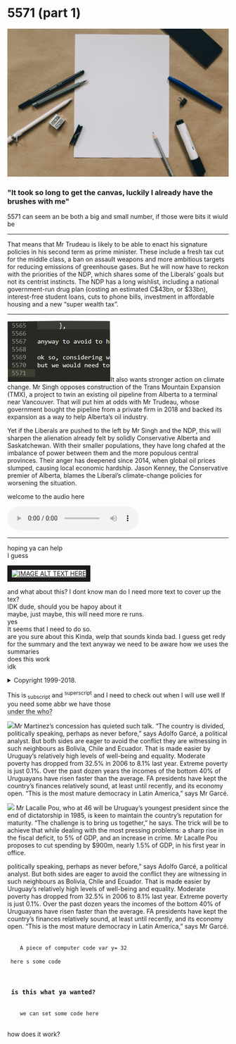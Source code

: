 <div class="thirdOverlayLine"></div>

<h1 class="titlo mt-3">
  5571 (part 1)
</h1>

<div class="firsto">
    <img src="../../assets/cover/5571.jpg" class="imma">
    <h3 class="appetize mb-1">
    "It took so long to get the canvas, luckily I already have the brushes with me"
    </h3>
</div>

<div id="bloggo">

5571 can seem an be both a  big and small number, if those were bits it wiuld be 

---

That means that Mr Trudeau is likely to be able to enact his signature policies in his second term as prime minister. These include a fresh tax cut for the middle class, a ban on assault weapons and more ambitious targets for reducing emissions of greenhouse gases. But he will now have to reckon with the priorities of the NDP, which shares some of the Liberals’ goals but not its centrist instincts. The NDP has a long wishlist, including a national government-run drug plan (costing an estimated C$43bn, or $33bn), interest-free student loans, cuts to phone bills, investment in affordable housing and a new “super wealth tax”.

---

<img src="../../assets/inside/1.png" class="righto">It also wants stronger action on climate change. Mr Singh opposes construction of the Trans Mountain Expansion (TMX), a project to twin an existing oil pipeline from Alberta to a terminal near Vancouver. That will put him at odds with Mr Trudeau, whose government bought the pipeline from a private firm in 2018 and backed its expansion as a way to help Alberta’s oil industry.

Yet if the Liberals are pushed to the left by Mr Singh and the NDP, this will sharpen the alienation already felt by solidly Conservative Alberta and Saskatchewan. With their smaller populations, they have long chafed at the imbalance of power between them and the more populous central provinces. Their anger has deepened since 2014, when global oil prices slumped, causing local economic hardship. Jason Kenney, the Conservative premier of Alberta, blames the Liberal’s climate-change policies for worsening the situation.

welcome to the audio here 

<audio controls>
  <source src="horse.ogg" type="audio/ogg">
  this happears only if source fails
</audio>

---

hoping ya can help  
I guess
<div class="lefto">
  <a href="http://www.youtube.com/watch?feature=player_embedded&v=YOUTUBE_VIDEO_ID_HERE
  " target="_blank">
  <img src="https://meme.xyz/uploads/posts/t/l-31270-undercover-cop-at-a-festival-starter-pack.jpg" 
  alt="IMAGE ALT TEXT HERE" width="240" height="180" border="10" /></a>
</div>

and what about this? I dont know man
do I need 
more text to cover up the tex?  
IDK dude, should you be hapoy about it  
maybe, just maybe, this will need more re runs.   
yes   
It seems that I need to do so.  
are you sure about this 
Kinda, welp that sounds kinda bad.
I guess
get redy for the summary and the text 
anyway we need to be aware how we uses the summaries  
does this work  
idk
<details>
  <summary>Copyright 1999-2018.</summary>
  <p> - by Refsnes Data. All Rights Reserved. 
        welp I guess we can have some text All content and graphics on this web site are the property 
        of the company Refsnes Data.</p>
</details>

This is<sub> subscript</sub> and <sup>superscript</sup> 
and I need to check out when I will use
well If you need some abbr we have those  
<abbr title="World Health Organization"> under the who? </abbr>

<img src="../../assets/snow.jpg" class="lefto">Mr Martínez’s concession has quieted such talk. “The country is divided, politically speaking, perhaps as never before,” says Adolfo Garcé, a political analyst. But both sides are eager to avoid the conflict they are witnessing in such neighbours as Bolivia, Chile and Ecuador. That is made easier by Uruguay’s relatively high levels of well-being and equality. Moderate poverty has dropped from 32.5% in 2006 to 8.1% last year. Extreme poverty is just 0.1%. Over the past dozen years the incomes of the bottom 40% of Uruguayans have risen faster than the average. FA presidents have kept the country’s finances relatively sound, at least until recently, and its economy open. “This is the most mature democracy in Latin America,” says Mr Garcé.

<img src="../../assets/snow.jpg" class="tutto">
Mr Lacalle Pou, who at 46 will be Uruguay’s youngest president since the end of dictatorship in 1985, is keen to maintain the country’s reputation for maturity. “The challenge is to bring us together,” he says. The trick will be to achieve that while dealing with the most pressing problems: a sharp rise in the fiscal deficit, to 5% of GDP, and an increase in crime. Mr Lacalle Pou proposes to cut spending by $900m, nearly 1.5% of GDP, in his first year in office.

politically speaking, perhaps as never before,” says Adolfo Garcé, a political analyst. But both sides are eager to avoid the conflict they are witnessing in such neighbours as Bolivia, Chile and Ecuador. That is made easier by Uruguay’s relatively high levels of well-being and equality. Moderate poverty has dropped from 32.5% in 2006 to 8.1% last year. Extreme poverty is just 0.1%. Over the past dozen years the incomes of the bottom 40% of Uruguayans have risen faster than the average. FA presidents have kept the country’s finances relatively sound, at least until recently, and its economy open. “This is the most mature democracy in Latin America,” says Mr Garcé.

<code>
	A piece of computer code var y= 32 
    <div> here s some code </div>
    <h3> is this what ya wanted? </h3>
    we can set some code here
</code><br>

how does it work?

</div>
